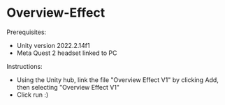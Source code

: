 # Overview-Effect

Prerequisites:
- Unity version 2022.2.14f1
- Meta Quest 2 headset linked to PC

Instructions:
- Using the Unity hub, link the file "Overview Effect V1" by clicking Add, then selecting "Overview Effect V1"
- Click run :)

